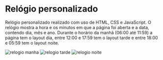 # Relógio personalizado
 Relógio personalizado realizado com uso de HTML, CSS e JavaScript.
 O relógio mostra a hora e os minutos em que a página foi aberta e a data, contendo dia, mês e ano.
 Durante o horário da manhã (06:00 até 11:59) a página tem o layout dia, entre 12:00 e 17:59 tem o layout tarde e entre 18:00 e 05:59 tem o layout noite.
 
![relogio manha](https://user-images.githubusercontent.com/101134812/161325535-ba88600a-8bb8-4bfe-81f9-4ccf8f4946ae.png)
![relogio tarde](https://user-images.githubusercontent.com/101134812/161325550-0b17188d-a770-4af8-9d13-11ff7f55949c.png)
![relogio noite](https://user-images.githubusercontent.com/101134812/161325561-d897283e-bfd6-41ec-a3d7-fee5db5eae7b.png)
